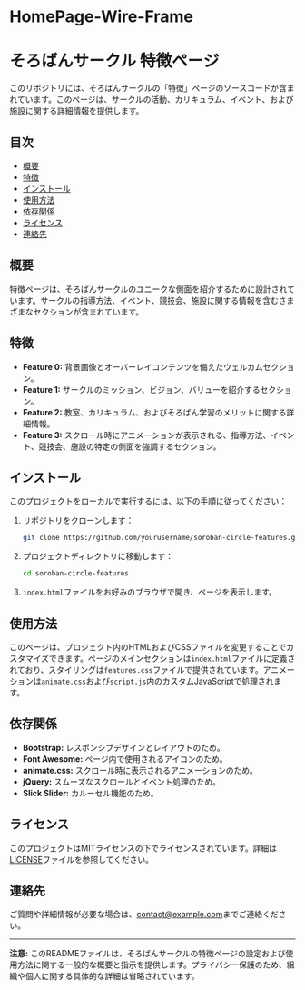 # HomePage-Wire-Frame

# そろばんサークル 特徴ページ

このリポジトリには、そろばんサークルの「特徴」ページのソースコードが含まれています。このページは、サークルの活動、カリキュラム、イベント、および施設に関する詳細情報を提供します。

## 目次

- [概要](#概要)
- [特徴](#特徴)
- [インストール](#インストール)
- [使用方法](#使用方法)
- [依存関係](#依存関係)
- [ライセンス](#ライセンス)
- [連絡先](#連絡先)

## 概要

特徴ページは、そろばんサークルのユニークな側面を紹介するために設計されています。サークルの指導方法、イベント、競技会、施設に関する情報を含むさまざまなセクションが含まれています。

## 特徴

- **Feature 0:** 背景画像とオーバーレイコンテンツを備えたウェルカムセクション。
- **Feature 1:** サークルのミッション、ビジョン、バリューを紹介するセクション。
- **Feature 2:** 教室、カリキュラム、およびそろばん学習のメリットに関する詳細情報。
- **Feature 3:** スクロール時にアニメーションが表示される、指導方法、イベント、競技会、施設の特定の側面を強調するセクション。

## インストール

このプロジェクトをローカルで実行するには、以下の手順に従ってください：

1. リポジトリをクローンします：

    ```bash
    git clone https://github.com/yourusername/soroban-circle-features.git
    ```

2. プロジェクトディレクトリに移動します：

    ```bash
    cd soroban-circle-features
    ```

3. `index.html`ファイルをお好みのブラウザで開き、ページを表示します。

## 使用方法

このページは、プロジェクト内のHTMLおよびCSSファイルを変更することでカスタマイズできます。ページのメインセクションは`index.html`ファイルに定義されており、スタイリングは`features.css`ファイルで提供されています。アニメーションは`animate.css`および`script.js`内のカスタムJavaScriptで処理されます。

## 依存関係

- **Bootstrap:** レスポンシブデザインとレイアウトのため。
- **Font Awesome:** ページ内で使用されるアイコンのため。
- **animate.css:** スクロール時に表示されるアニメーションのため。
- **jQuery:** スムーズなスクロールとイベント処理のため。
- **Slick Slider:** カルーセル機能のため。

## ライセンス

このプロジェクトはMITライセンスの下でライセンスされています。詳細は[LICENSE](LICENSE)ファイルを参照してください。

## 連絡先

ご質問や詳細情報が必要な場合は、[contact@example.com](mailto:contact@example.com)までご連絡ください。

---

**注意:** このREADMEファイルは、そろばんサークルの特徴ページの設定および使用方法に関する一般的な概要と指示を提供します。プライバシー保護のため、組織や個人に関する具体的な詳細は省略されています。
